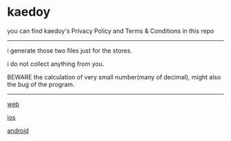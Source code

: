 # kaedoy
you can find kaedoy's Privacy Policy and Terms & Conditions in this repo





***********************************************************************************************************************************************
i generate those two files just for the stores.


i do not collect anything from you.


BEWARE the calculation of very small number(many of decimal), might also the bug of the program.
***********************************************************************************************************************************************





[web](https://kaedoy.web.app)



[ios](https://apps.apple.com/app/kaedoy/id1583932912)



[android](https://www.youtube.com/watch?v=dQw4w9WgXcQ)
